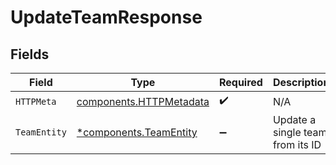 # UpdateTeamResponse


## Fields

| Field                                                              | Type                                                               | Required                                                           | Description                                                        |
| ------------------------------------------------------------------ | ------------------------------------------------------------------ | ------------------------------------------------------------------ | ------------------------------------------------------------------ |
| `HTTPMeta`                                                         | [components.HTTPMetadata](../../models/components/httpmetadata.md) | :heavy_check_mark:                                                 | N/A                                                                |
| `TeamEntity`                                                       | [*components.TeamEntity](../../models/components/teamentity.md)    | :heavy_minus_sign:                                                 | Update a single team from its ID                                   |